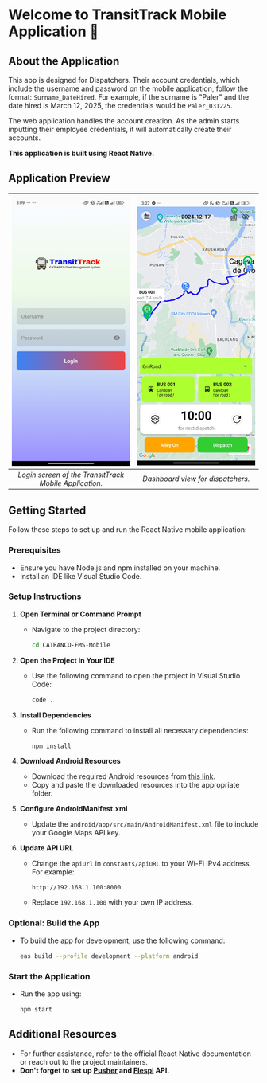 # **Welcome to TransitTrack Mobile Application** 👋

## **About the Application**

This app is designed for Dispatchers. Their account credentials, which include the username and password on the mobile application, follow the format: `Surname_DateHired`. For example, if the surname is "Paler" and the date hired is March 12, 2025, the credentials would be `Paler_031225`.

The web application handles the account creation. As the admin starts inputting their employee credentials, it will automatically create their accounts.

**This application is built using React Native.**

## **Application Preview**

| ![Login Screen](assets/images/login.jpg) | ![Dashboard](assets/images/dashboard.jpg) |
|:----------------------------------------:|:----------------------------------------:|
| *Login screen of the TransitTrack Mobile Application.* | *Dashboard view for dispatchers.* |

## **Getting Started**

Follow these steps to set up and run the React Native mobile application:

### **Prerequisites**

- Ensure you have Node.js and npm installed on your machine.
- Install an IDE like Visual Studio Code.

### Setup Instructions

1. **Open Terminal or Command Prompt**

   - Navigate to the project directory:
     ```sh
     cd CATRANCO-FMS-Mobile
     ```

2. **Open the Project in Your IDE**

   - Use the following command to open the project in Visual Studio Code:
     ```sh
     code .
     ```

3. **Install Dependencies**

   - Run the following command to install all necessary dependencies:
     ```sh
     npm install
     ```

4. **Download Android Resources**

   - Download the required Android resources from [this link](https://drive.google.com/drive/folders/1xGtj5Cvj1N0QaSIy9-tqpopmvlecr-1_?usp=sharing).
   - Copy and paste the downloaded resources into the appropriate folder.

5. **Configure AndroidManifest.xml**

   - Update the `android/app/src/main/AndroidManifest.xml` file to include your Google Maps API key.

6. **Update API URL**

   - Change the `apiUrl` in `constants/apiURL` to your Wi-Fi IPv4 address. For example:
     ```
     http://192.168.1.100:8000
     ```
   - Replace `192.168.1.100` with your own IP address.

### Optional: Build the App

- To build the app for development, use the following command:
  ```sh
  eas build --profile development --platform android
  ```

### Start the Application

- Run the app using:
  ```sh
  npm start
  ```

## Additional Resources

- For further assistance, refer to the official React Native documentation or reach out to the project maintainers.
- **Don't forget to set up [Pusher](https://pusher.com/) and [Flespi](https://flespi.io/) API.**